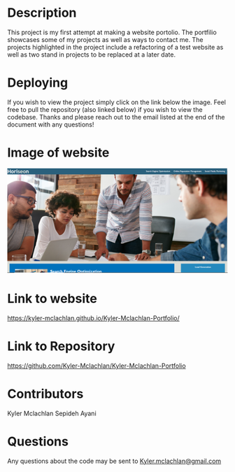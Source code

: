 # Description

This project is my first attempt at making a website portolio. The portfilio showcases some of my projects as well as ways to contact me. The projects highlighted in the project include a refactoring of a test website as well as two stand in projects to be replaced at a later date.  

# Deploying

If you wish to view the project simply click on the link below the image. Feel free to pull the repository (also linked below) if you wish to view the codebase. Thanks and please reach out to the email listed at the end of the document with any questions!

# Image of website
![plot](./assets/images/Capture_of_website.PNG)

# Link to website

https://kyler-mclachlan.github.io/Kyler-Mclachlan-Portfolio/

# Link to Repository 

https://github.com/Kyler-Mclachlan/Kyler-Mclachlan-Portfolio

# Contributors 
Kyler Mclachlan 
Sepideh Ayani 

# Questions 

Any questions about the code may be sent to Kyler.mclachlan@gmail.com